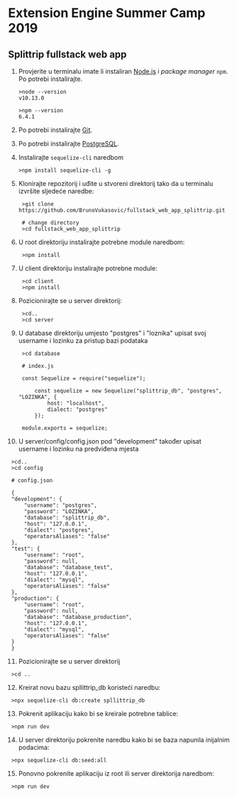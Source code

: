 # Extension Engine Summer Camp 2019
## Splittrip fullstack web app

<!-- markdownlint-disable MD033 -->

1. Provjerite u terminalu imate li instaliran [Node.js](https://nodejs.org/en/) i _package manager_ `npm`. Po potrebi instalirajte.
   ```shell
   >node --version
   v10.13.0

   >npm --version
   6.4.1
   ```

2. Po potrebi instalirajte [Git](https://git-scm.com/downloads).

3. Po potrebi instalirajte [PostgreSQL](https://www.postgresql.org/download/).

4. Instalirajte `sequelize-cli` naredbom
   ```shell
   >npm install sequelize-cli -g

   ```

5. Klonirajte repozitorij i uđite u stvoreni direktorij tako da u terminalu izvršite sljedeće naredbe:

   ```shell
    >git clone https://github.com/BrunoVukasovic/fullstack_web_app_splittrip.git

    # change directory
    >cd fullstack_web_app_splittrip
   ```

6. U root direktoriju instalirajte potrebne module naredbom:
   ```shell
    >npm install
   ```

7. U client direktoriju instalirajte potrebne module:
   ```shell
    >cd client
	>npm install
   ```

8. Pozicionirajte se u server direktorij:
   ```shell
    >cd..
	>cd server
   ```

9. U database direktoriju umjesto "postgres" i "loznika" upisat svoj username i lozinku za pristup bazi podataka
   ```shell
    >cd database
	
	# index.js
	
	const Sequelize = require("sequelize");

		const sequelize = new Sequelize("splittrip_db", "postgres", "LOZINKA", {
			host: "localhost",
			dialect: "postgres"
		});

	module.exports = sequelize;
   ```

10. U server/config/config.json pod "development" također upisat username i lozinku na predviđena mjesta
   ```shell
    >cd..
	>cd config
	
	# config.json
	
	{
	"development": {
		"username": "postgres",
		"password": "LOZINKA",
		"database": "splittrip_db",
		"host": "127.0.0.1",
		"dialect": "postgres",
		"operatorsAliases": "false"
	},
	"test": {
		"username": "root",
		"password": null,
		"database": "database_test",
		"host": "127.0.0.1",
		"dialect": "mysql",
		"operatorsAliases": "false"
	},
	"production": {
		"username": "root",
		"password": null,
		"database": "database_production",
		"host": "127.0.0.1",
		"dialect": "mysql",
		"operatorsAliases": "false"
	}
	}
   ```

11. Pozicionirajte se u server direktorij
   ```shell
    >cd ..
   ```

12. Kreirat novu bazu spllittrip_db koristeći naredbu: 
   ```shell
    >npx sequelize-cli db:create spllittrip_db
   ```

13. Pokrenit aplikaciju kako bi se kreirale potrebne tablice:
   ```shell
    >npm run dev
   ```

14. U server direktoriju pokrenite naredbu kako bi se baza napunila inijalnim podacima:
   ```shell
    >npx sequelize-cli db:seed:all
   ```

15. Ponovno pokrenite aplikaciju iz root ili server direktorija naredbom:
   ```shell
    >npm run dev
   ```
